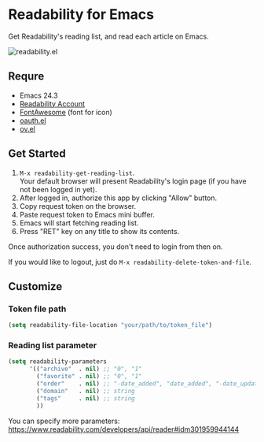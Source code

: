# Readability for Emacs

Get Readability's reading list, and read each article on Emacs.

![readability.el](https://raw2.github.com/ShingoFukuyama/images/master/readability-el.gif)

## Requre
+ Emacs 24.3
+ [Readability Account](https://readability.com/)
+ [FontAwesome](http://fortawesome.github.io/Font-Awesome/) (font for icon)
+ [oauth.el](https://github.com/psanford/emacs-oauth)
+ [ov.el](https://github.com/ShingoFukuyama/ov.el)

## Get Started
1. `M-x readability-get-reading-list`.  
Your default browser will present Readability's login page (if you have not been logged in yet).
2. After logged in, authorize this app by clicking "Allow" button.
3. Copy request token on the browser.
4. Paste request token to Emacs mini buffer.
5. Emacs will start fetching reading list.
6. Press "RET" key on any title to show its contents.

Once authorization success, you don't need to login from then on.

If you would like to logout, just do `M-x readability-delete-token-and-file`.


## Customize

### Token file path
```cl
(setq readability-file-location "your/path/to/token_file")
```

### Reading list parameter
```cl
(setq readability-parameters
      '(("archive"  . nil) ;; "0", "1"
        ("favorite" . nil) ;; "0", "1"
        ("order"    . nil) ;; "-date_added", "date_added", "-date_updated", "date_updated"
        ("domain"   . nil) ;; string
        ("tags"     . nil) ;; string
        ))
```

You can specify more parameters: https://www.readability.com/developers/api/reader#idm301959944144


